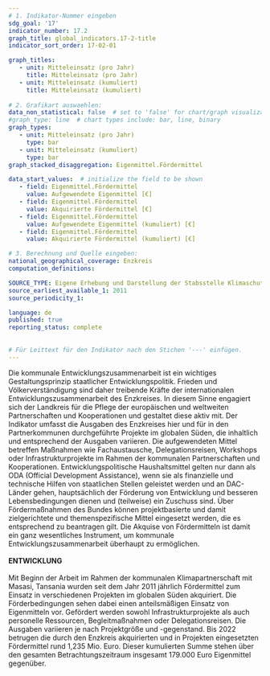 ```yaml
---
# 1. Indikator-Nummer eingeben 
sdg_goal: '17'
indicator_number: 17.2
graph_title: global_indicators.17-2-title
indicator_sort_order: 17-02-01

graph_titles:
   - unit: Mitteleinsatz (pro Jahr)
     title: Mitteleinsatz (pro Jahr)
   - unit: Mitteleinsatz (kumuliert)
     title: Mitteleinsatz (kumuliert)
 
# 2. Grafikart auswaehlen: 
data_non_statistical: false  # set to 'false' for chart/graph visualization 
#graph_type: line  # chart types include: bar, line, binary
graph_types:
   - unit: Mitteleinsatz (pro Jahr)
     type: bar
   - unit: Mitteleinsatz (kumuliert)
     type: bar
graph_stacked_disaggregation: Eigenmittel.Fördermittel

data_start_values:  # initialize the field to be shown
   - field: Eigenmittel.Fördermittel
     value: Aufgewendete Eigenmittel [€]
   - field: Eigenmittel.Fördermittel
     value: Akquirierte Fördermittel [€]
   - field: Eigenmittel.Fördermittel
     value: Aufgewendete Eigenmittel (kumuliert) [€]
   - field: Eigenmittel.Fördermittel
     value: Akquirierte Fördermittel (kumuliert) [€]

# 3. Berechnung und Quelle eingeben: 
national_geographical_coverage: Enzkreis
computation_definitions: 

SOURCE_TYPE: Eigene Erhebung und Darstellung der Stabsstelle Klimaschutz und Kreisentwicklung des Enzkreises
source_earliest_available_1: 2011
source_periodicity_1: 

language: de   
published: true 
reporting_status: complete
 
 
# Für Leittext für den Indikator nach den Stichen '---' einfügen. 
---
```

Die kommunale Entwicklungszusammenarbeit ist ein wichtiges Gestaltungsprinzip staatlicher Entwicklungspolitik. Frieden und Völkerverständigung sind daher treibende Kräfte der internationalen Entwicklungszusammenarbeit des Enzkreises. In diesem Sinne engagiert sich der Landkreis für die Pflege der europäischen und weltweiten Partnerschaften und Kooperationen und gestaltet diese aktiv mit. Der Indikator umfasst die Ausgaben des Enzkreises hier und für in den Partnerkommunen durchgeführte Projekte im globalen Süden, die inhaltlich und entsprechend der Ausgaben variieren. Die aufgewendeten Mittel betreffen Maßnahmen wie Fachaustausche, Delegationsreisen, Workshops oder Infrastrukturprojekte im Rahmen der kommunalen Partnerschaften und Kooperationen. Entwicklungspolitische Haushaltsmittel gelten nur dann als ODA (Official Development Assistance), wenn sie als finanzielle und technische Hilfen von staatlichen Stellen geleistet werden und an DAC-Länder gehen, hauptsächlich der Förderung von Entwicklung und besseren Lebensbedingungen dienen und (teilweise) ein Zuschuss sind. Über Fördermaßnahmen des Bundes können projektbasierte und damit zielgerichtete und themenspezifische Mittel eingesetzt werden, die es entsprechend zu beantragen gilt. Die Akquise von Fördermitteln ist damit ein ganz wesentliches Instrument, um kommunale Entwicklungszusammenarbeit überhaupt zu ermöglichen. <br>
<br>
**ENTWICKLUNG** <br>
<br>
Mit Beginn der Arbeit im Rahmen der kommunalen Klimapartnerschaft mit Masasi, Tansania wurden seit dem Jahr 2011 jährlich Fördermittel zum Einsatz in verschiedenen Projekten im globalen Süden akquiriert. Die Förderbedingungen sehen dabei einen anteilsmäßigen Einsatz von Eigenmitteln vor. Gefördert werden sowohl Infrastrukturprojekte als auch personelle Ressourcen, Begleitmaßnahmen oder Delegationsreisen. Die Ausgaben variieren je nach Projektgröße und -gegenstand. Bis 2022 betrugen die durch den Enzkreis akquirierten und in Projekten eingesetzten Fördermittel rund 1,235 Mio. Euro. Dieser kumulierten Summe stehen über den gesamten Betrachtungszeitraum insgesamt 179.000 Euro Eigenmittel gegenüber.
